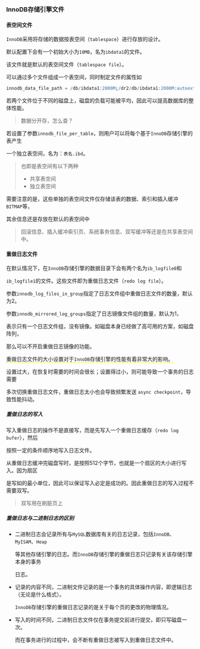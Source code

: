 ### InnoDB存储引擎文件

#### 表空间文件

`InnoDB`采用将存储的数据按表空间（`tablespace`）进行存放的设计。

默认配置下会有一个初始大小为`10MB`，名为`ibdata1`的文件。

该文件就是默认的表空间文件（`tablespace file`）。

可以通过多个文件组成一个表空间，同时制定文件的属性如

```sql
innodb_data_file_path = /db/ibdata1:2000M;/dr2/db/ibdata1:2000M:autoextend
```

若两个文件位于不同的磁盘上，磁盘的负载可能被平均，因此可以提高数据库的整体性能。

> 数据分开存，怎么查？

若设置了参数`innodb_file_per_table`，则用户可以将每个基于`InnoDB`存储引擎的表产生

一个独立表空间，名为：`表名.ibd`。

> 也即是表空间有以下两种
>
> * 共享表空间
> * 独立表空间

需要注意的是，这些单独的表空间文件仅存储该表的数据、索引和插入缓冲`BITMAP`等，

其余信息还是存放在默认的表空间中

> 回滚信息、插入缓冲索引页、系统事务信息、双写缓冲等还是在共享表空间中。



#### 重做日志文件

在默认情况下，在`InnoDB`存储引擎的数据目录下会有两个名为`ib_logfile0`和

`ib_logfile1`的文件。这些文件即为重做日志文件（`redo log file`）。

参数`innodb_log_files_in_group`指定了日志文件组中重做日志文件的数量，默认为2。

参数`innodb_mirrored_log_groups`指定了日志镜像文件组的数量，默认为1，

表示只有一个日志文件组，没有镜像。如磁盘本身已经做了高可用的方案，如磁盘阵列，

那么可以不开启重做日志镜像的功能。

<span style="border-bottom:2px dashed yellow;">重做日志文件的大小设置对于`InnoDB`存储引擎的性能有着非常大的影响。</span>

设置过大，在恢复时需要的时间会很长；设置得过小，则可能导致一个事务的日志需要

多次切换重做日志文件，重做日志太小也会导致频繁发送 `async checkpoint`，导致性能抖动。

##### 重做日志的写入

写入重做日志的操作不是直接写，而是先写入一个重做日志缓存（`redo log bufer`），然后

按照一定的条件顺序地写入日志文件。

从重做日志缓冲完磁盘写时，是按照512个字节，也就是一个扇区的大小进行写入。因为扇区

是写如的最小单位，因此可以保证写入必定是成功的。因此重做日志的写入过程不需要双写。

> 双写用在刷脏页上

##### 重做日志与二进制日志的区别

* 二进制日志会记录所有与`MySQL`数据库有关的日志记录，包括`InnoDB`、`MyISAM`、`Heap`

  等其他存储引擎的日志。而`InnoDB`存储引擎的重做日志只记录有关该存储引擎本身的事务

  日志。

* 记录的内容不同，二进制文件记录的是一个事务的具体操作内容，即逻辑日志（无论是什么格式）。

  `InnoDB`存储引擎的重做日志记录的是关于每个页的更改的物理情况。

* 写入的时间不同，二进制日志文件仅在事务提交前进行提交，即只写磁盘一次。

  而在事务进行的过程中，会不断有重做日志被写入到重做日志文件中。


